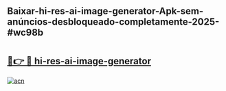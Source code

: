 ## Baixar-hi-res-ai-image-generator-Apk-sem-anúncios-desbloqueado-completamente-2025-#wc98b

# <h2><a href="https://ainizakaria.my?title=hi-res-ai-image-generator&ref=20M">🔗👉 🔴 hi-res-ai-image-generator</a></h2>

[![acn](https://github.com/user-attachments/assets/0f9c940e-d8b0-45ae-aac7-cd30a18b3e1c)](https://ainizakaria.my?title=hi-res-ai-image-generator&ref=20M)

